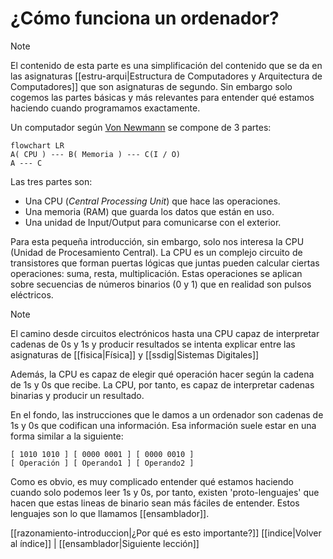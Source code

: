 # ¿Cómo funciona un ordenador?
> [!NOTE]
> El contenido de esta parte es una simplificación del contenido que se da en las asignaturas [[estru-arqui|Estructura de Computadores y Arquitectura de Computadores]] que son asignaturas de segundo. Sin embargo solo cogemos las partes básicas y más relevantes para entender qué estamos haciendo cuando programamos exactamente.

Un computador según [Von Newmann](https://en.wikipedia.org/wiki/John_von_Neumann) se compone de 3 partes:

```mermaid
flowchart LR
A( CPU ) --- B( Memoria ) --- C(I / O)
A --- C
```

Las tres partes son:
 - Una CPU (_Central Processing Unit_) que hace las operaciones.
 - Una memoria (RAM) que guarda los datos que están en uso.
 - Una unidad de Input/Output para comunicarse con el exterior.

Para esta pequeña introducción, sin embargo, solo nos interesa la CPU (Unidad de Procesamiento Central). La CPU es un complejo circuito de transistores que forman puertas lógicas que juntas pueden calcular ciertas operaciones: suma, resta, multiplicación. Estas operaciones se aplican sobre secuencias de números binarios (0 y 1) que en realidad son pulsos eléctricos.

> [!NOTE]
> El camino desde circuitos electrónicos hasta una CPU capaz de interpretar cadenas de 0s y 1s y producir resultados se intenta explicar entre las asignaturas de [[fisica|Física]] y [[ssdig|Sistemas Digitales]] 

Además, la CPU es capaz de elegir qué operación hacer según la cadena de 1s y 0s que recibe. La CPU, por tanto, es capaz de interpretar cadenas binarias y producir un resultado.

En el fondo, las instrucciones que le damos a un ordenador son cadenas de 1s y 0s que codifican una información. Esa información suele estar en una forma similar a la siguiente:

```
[ 1010 1010 ] [ 0000 0001 ] [ 0000 0010 ]
[ Operación ] [ Operando1 ] [ Operando2 ]
```

Como es obvio, es muy complicado entender qué estamos haciendo cuando solo podemos leer 1s y 0s, por tanto, existen 'proto-lenguajes' que hacen que estas lineas de binario sean más fáciles de entender. Estos lenguajes son lo que llamamos [[ensamblador]].

[[razonamiento-introduccion|¿Por qué es esto importante?]]
[[indice|Volver al índice]] | [[ensamblador|Siguiente lección]]